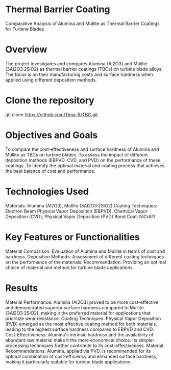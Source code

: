 # Thermal Barrier Coating
Comparative Analysis of Alumina and Mullite as Thermal Barrier Coatings for Turbine Blades

# Overview
The project investigates and compares Alumina (Al2O3) and Mullite (3Al2O3·2SiO2) as thermal barrier coatings (TBCs) on turbine blade alloys. The focus is on their manufacturing costs and surface hardness when applied using different deposition methods.

# Clone the repository
git clone https://github.com/Tima-R/TBC.git

# Objectives and Goals
To compare the cost-effectiveness and surface hardness of Alumina and Mullite as TBCs on turbine blades.
To assess the impact of different deposition methods (EBPVD, CVD, and PVD) on the performance of these coatings.
To identify the optimal material and coating process that achieves the best balance of cost and performance.

# Technologies Used
Materials: Alumina (Al2O3), Mullite (3Al2O3·2SiO2)
Coating Techniques: Electron Beam Physical Vapor Deposition (EBPVD), Chemical Vapor Deposition (CVD), Physical Vapor Deposition (PVD)
Bond Coat: NiCrAlY

# Key Features or Functionalities
Material Comparison: Evaluation of Alumina and Mullite in terms of cost and hardness.
Deposition Methods: Assessment of different coating techniques on the performance of the materials.
Recommendation: Providing an optimal choice of material and method for turbine blade applications.

# Results
Material Performance: Alumina (Al2O3) proved to be more cost-effective and demonstrated superior surface hardness compared to Mullite (3Al2O3·2SiO2), making it the preferred material for applications that prioritize wear resistance.
Coating Techniques: Physical Vapor Deposition (PVD) emerged as the most effective coating method for both materials, leading to the highest surface hardness compared to EBPVD and CVD.
Cost-Effectiveness: Alumina's intrinsic hardness and the availability of abundant raw material make it the more economical choice. Its simpler processing techniques further contribute to its cost-effectiveness.
Material Recommendations: Alumina, applied via PVD, is recommended for its optimal combination of cost-efficiency and enhanced surface hardness, making it particularly suitable for turbine blade applications.
